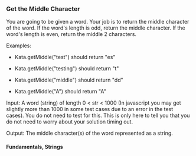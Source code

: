 ### Get the Middle Character

<p> You are going to be given a word. Your job is to return the middle character of the word. If the word's length is odd, return the middle character. If the word's length is even, return the middle 2 characters.

<p> Examples:

- Kata.getMiddle("test") should return "es"

- Kata.getMiddle("testing") should return "t"

- Kata.getMiddle("middle") should return "dd"

- Kata.getMiddle("A") should return "A"

<p> Input: A word (string) of length 0 < str < 1000 (In javascript you may get slightly more than 1000 in some test cases due to an error in the test cases). You do not need to test for this. This is only here to tell you that you do not need to worry about your solution timing out.

<p> Output: The middle character(s) of the word represented as a string.

#### Fundamentals, Strings
